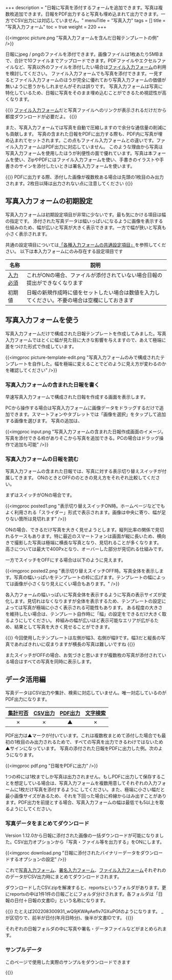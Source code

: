 +++
description = "日報に写真を添付するフォームを追加できます。写真は複数枚追加できます。日報をPDF出力すると写真も埋め込まれて出力できます。一方でCSV出力には対応していません。"
menuTitle = "写真入力"
tags = []
title = "写真入力フォーム"
toc = true
weight = 220
+++

{{<imgproc picture.png "写真入力フォームを含んだ日報テンプレートの例" />}}

日報にjpeg / pngのファイルを添付できます。画像ファイルは1枚あたり5MBまで、合計で10ファイルまでアップロードできます。PDFファイルやエクセルファイルなど、写真以外のファイルを添付したい場合は[ファイル入力フォーム](/org/groupsetting/template/file/)の利用を検討してください。
ファイル入力フォームでも写真を添付できます。一見するとファイル入力フォームのほうが完全に優れており写真入力フォームの価値が無いように思うかもしれませんがそれは誤りです。
写真入力フォームは写真に特化しているため、日報に写真をそのまま埋め込むことができるため視認性が高くなります。

{{<alice pos="right" icon="ok">}}
[ファイル入力フォーム](/org/groupsetting/template/file/)だと写真ファイルへのリンクが表示されるだけだから都度ダウンロードが必要だよ。
{{</alice>}}

また、写真入力フォームでは写真を自動で圧縮しますので余分な通信量の削減にも貢献します。
写真の含まれた日報をPDFに出力する際も、PDF内に写真が埋め込まれてセットされます。この点もファイル入力フォームとの違いです。ファイル入力フォームはPDF出力に対応していません。
このような理由から写真は写真入力フォームを使用したほうが利便性の面で優れています。写真は本フォームを使い、ZipやPDFにはファイル入力フォームを使い、手書きのイラストや手書きのサインを添付したいときは署名入力フォームを使います。

{{<alice pos="right" icon="here">}}
PDFに出力する際、添付した画像が複数枚ある場合は先頭の1枚目のみ出力されます。2枚目以降は出力されない点に注意してください
{{</alice>}}

## 写真入力フォームの初期設定

写真入力フォームは初期設定項目が非常に少ないです。最も気にかける項目は幅の指定です。
添付された写真データは幅いっぱいになるように画像を表示する仕組みのため、幅が広いと写真が大きく表示できます。一方で幅が狭いと写真も小さく表示されます。

共通の設定項目については[「各種入力フォームの共通設定項目」]((/org/groupsetting/template/make/#common_setting))を参照してください。
以下は本入力フォームにのみ存在する設定項目です

|名称|説明|
|---|---|
|[入力必須](/blog/required/)|これがONの場合、ファイルが添付されていない場合日報の提出ができなくなります|
|初期値|日報の新規作成時に値をセットしたい場合は数値を入力してください。不要の場合は空欄にしておきます|

## 写真入力フォームを使う

写真入力フォームだけで構成された日報テンプレートを作成してみました。写真入力フォームではとくに幅が見た目に大きな影響を与えますので、あえて極端に差をつけた形式で作成しています。

{{<imgproc picture-template-edit.png "写真入力フォームのみで構成されたテンプレートを自作した。幅を極端に変えることでどのように見え方が変わるのかを確認してください" />}}

### 写真入力フォームの含まれた日報を書く

早速写真入力フォームで構成された日報を作成する画面を表示します。

PCから操作する場合は写真入力フォームに画像データをドラッグするだけで追加できます。スマートフォンやタブレットでは「画像を選択」をタップして追加する画像を選びます。
写真の追加は、

{{<imgproc input.png "写真入力フォームの含まれた日報作成画面のイメージ。写真を添付できる枠がありそこから写真を追加できる。PCの場合はドラッグ操作で追加も可能" />}}

### 写真入力フォームの日報を読む

写真入力フォームの含まれた日報では、写真に対する表示切り替えスイッチが付属してきます。
ONのときとOFFののときの見え方をそれぞれ比較してください。

まずはスイッチがONの場合です。

{{<imgproc posted1.png "表示切り替えスイッチON時。ホームページなどでもよく利用される「スライダー」形式で表示されます。画像は中央に寄り、幅が足りない箇所は見切れます" />}}

ONの場合、できるだけ写真を大きく見せようとします。縦列比率の関係で見切れるケースもあります。特に最近のスマートフォンは画面が縦に長いため、横向きで撮影した写真は極端に横長な写真となり、見切れることが多くなります。
高さについては最大で400Pxとなり、オーバーした部分が見切れる仕組みです。

一方でスイッチをOFFにする場合は以下のように見えます。

{{<imgproc posted2.png "表示切り替えスイッチOFF時。写真全体を表示します。写真の幅いっぱいをテンプレートの枠に広げます。テンプレートの幅によっては画像が小さくなり見えにくい場合もあります。" />}}

各入力フォームの幅いっぱいに写真全体を表示するように写真の表示サイズが変化します。見切れはなくなりますが全体を表示するため、テンプレートの設定によっては写真が極端に小さく表示される可能性もあります。
ある程度の大きさを維持したい場合は、テンプレート自作時に「幅」の設定をできるだけ大きく取るようにしてください。
枠組みの幅が広いほど表示可能なエリアが広がるため、結果として写真を大きく見せることができます。

{{<alice pos="right" icon="ok">}}
今回使用したテンプレートは左側が幅3、右側が幅9です。幅3だと縦長の写真であればきれいに収まりますが横長の写真は難しいですね
{{</alice>}}

またスイッチがOFFの場合、お気づきと思いますが複数枚の写真が添付されている場合はすべての写真を同時に表示します。

## データ活用編

写真データはCSV出力や集計、検索に対応していません。唯一対応しているのがPDF出力になります。

|[集計可否](/report/analytics/)|[CSV出力](/report/analytics/csv/)|[PDF出力](/report/read/pdf/)|[文字検索](/report/read/list/)|
|:---:|:---:|:---:|:---:|
|✗|✗|▲|✗|

PDF出力は▲マークが付いています。これは複数枚まとめて添付した場合でも最初の1枚目のみ出力されるためで、すべての写真を出力できるわけではないため▲サインになっています。
写真の添付された日報をPDFに出力した例。次のようになります。

{{<imgproc pdf.png "日報をPDFに出力" />}}

1つの枠には1枚までしか写真は出力されません。もしPDFに出力して保存することを想定している場合は、写真入力フォームを複数用意してそれぞれの入力フォームに1枚だけ写真を添付するように
してください。また、極端に小さい幅だと最小画像サイズがあるため、それを下回った場合に枠線からはみ出すことがあります。PDF出力を前提とする場合、写真入力フォームの幅は最低でも5以上を取るようにしてください。

### 写真データをまとめてダウンロード

Version 1.12.0から日報に添付された画像の一括ダウンロードが可能になりました。CSV出力オプションから「写真・ファイル等を出力する」をONにします。

{{<imgproc download.png "日報に添付されたバイナリーデータをダウンロードするオプションの設定" />}}

これで[写真入力フォーム](/org/groupsetting/template/picture/)、[署名入力フォーム](/org/groupsetting/template/sign/)、[ファイル入力フォーム](/org/groupsetting/template/file/)それぞれののデータがCSV出力時にまとめてダウンロードされます。

ダウンロードしたCSV.zipを解凍すると、reportsというフォルダがあります。更にreportsの中は1件1件の日報ごとにフォルダ分けされます。各フォルダは「日報の日付＋日報の文書ID」という名称になります。

{{<alice pos="right" icon="ok">}}
たとえば202208300931_wQ9jKWAyAeflv7GXuPGfのようになります。
_が区切りで、前半が日付(年月日時分)、後半が文書IDです。
{{</alice>}}

それぞれの日報フォルダの中に写真や署名・データファイルなどがまとめられます。

### サンプルデータ

このページで使用した実際のサンプルをダウンロードできます

{{<attachments style="orange" />}}

